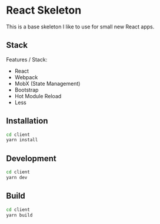 # React Skeleton

This is a base skeleton I like to use for small new React apps.

## Stack

Features / Stack:
- React
- Webpack
- MobX (State Management)
- Bootstrap
- Hot Module Reload
- Less 

## Installation

```sh
cd client
yarn install
```

## Development
```sh
cd client
yarn dev
```

## Build
```sh
cd client
yarn build
```
